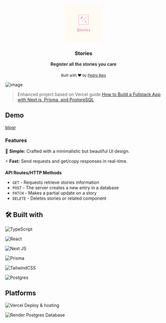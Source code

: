 <div align='center'>

 <a href="https://barcellos-pedro-blogr-nextjs-prisma.vercel.app/">
    <img
      src="https://raw.githubusercontent.com/barcellos-pedro/blogr-nextjs-prisma/main/public/images/logo.png"
      alt="Hoppscotch Logo"
      height="120"
      style='border-radius: 6px'
    />
  </a>

  <h3>
    <b>Stories</b>
  </h3>

  <p style='font-weight: 600; color: light-gray;'>Register all the stories you care</p>

  
   <p>
    <sub>
      Built with ❤️ by
      <a href="https://github.com/barcellos-pedro">
        Pedro Reis
      </a>
    </sub>
  </p>
</div>

<img width="960" alt="image" src="https://user-images.githubusercontent.com/33139500/194867594-a7c33efd-9536-4a0e-b277-9748ec897627.png" style='border-radius:4px'>

> Enhanced project based on Vercel guide [How to Build a Fullstack App with Next.js, Prisma, and PostgreSQL](https://vercel.com/guides/nextjs-prisma-postgres)

## **Demo**

[blogr](https://barcellos-pedro-blogr-nextjs-prisma.vercel.app/)

### **Features**

💙 **Simple:** Crafted with a minimalistic but beautiful UI design.

⚡️ **Fast:** Send requests and get/copy responses in real-time.

**API Routes/HTTP Methods**

- `GET` - Requests retrieve stories information
- `POST` - The server creates a new entry in a database
- `PATCH` - Makes a partial update on a story
- `DELETE` - Deletes stories or related component

## 🛠️ **Built with**

![TypeScript](https://img.shields.io/badge/typescript-%23007ACC.svg?style=for-the-badge&logo=typescript&logoColor=white)

![React](https://img.shields.io/badge/react-%2320232a.svg?style=for-the-badge&logo=react&logoColor=%2361DAFB)

![Next JS](https://img.shields.io/badge/Next-black?style=for-the-badge&logo=next.js&logoColor=white)

![Prisma](https://img.shields.io/badge/Prisma-3982CE?style=for-the-badge&logo=Prisma&logoColor=white)

![TailwindCSS](https://img.shields.io/badge/tailwindcss-%2338B2AC.svg?style=for-the-badge&logo=tailwind-css&logoColor=white)

![Postgres](https://img.shields.io/badge/postgres-%23316192.svg?style=for-the-badge&logo=postgresql&logoColor=white)

## **Platforms**
![Vercel](https://img.shields.io/badge/vercel-%23000000.svg?style=for-the-badge&logo=vercel&logoColor=white) Deploy & hosting

![Render](https://img.shields.io/badge/Render-%46E3B7.svg?style=for-the-badge&logo=render&logoColor=white) Postgres Database
